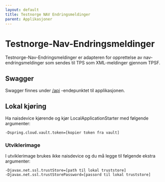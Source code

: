 ```yaml
---
layout: default
title: Testnorge NAV Endringsmeldinger
parent: Applikasjoner
---
```


# Testnorge-Nav-Endringsmeldinger
Testnorge-Nav-Endringsmeldinger er adapteren for opprettelse av nav-endringsmeldinger som sendes til TPS som XML-meldinger gjennom TPSF.

## Swagger
Swagger finnes under [/api](https://testnorge-nav-endringsmeldinger.dev.intern.nav.no/api) -endepunktet til applikasjonen.
 
## Lokal kjøring
Ha naisdevice kjørende og kjør LocalApplicationStarter med følgende argumenter:
```
-Dspring.cloud.vault.token=[kopier token fra vault]
```

### Utviklerimage
I utviklerimage brukes ikke naisdevice og du må legge til følgende ekstra argumenter:
```
-Djavax.net.ssl.trustStore=[path til lokal truststore]
-Djavax.net.ssl.trustStorePassword=[passord til lokal truststore]
```
